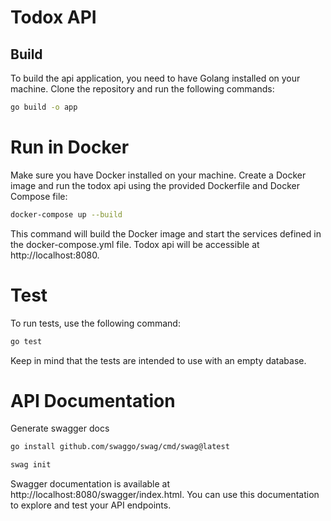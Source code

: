 # Todox API

## Build

To build the api application, you need to have Golang installed on your machine. Clone the repository and run the following commands:

```bash
go build -o app
```

# Run in Docker
Make sure you have Docker installed on your machine. Create a Docker image and run the todox api using the provided Dockerfile and Docker Compose file:

```bash
docker-compose up --build
```

This command will build the Docker image and start the services defined in the docker-compose.yml file. Todox api will be accessible at http://localhost:8080.

# Test
To run tests, use the following command:

```bash
go test
```

Keep in mind that the tests are intended to use with an empty database.

# API Documentation

Generate swagger docs
```bash
go install github.com/swaggo/swag/cmd/swag@latest

swag init
```
Swagger documentation is available at http://localhost:8080/swagger/index.html. You can use this documentation to explore and test your API endpoints.
